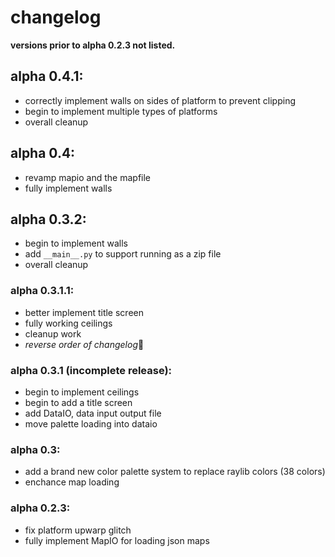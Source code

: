 # changelog

**versions prior to alpha 0.2.3 not listed.**

## alpha 0.4.1:
  * correctly implement walls on sides of platform to prevent clipping
  * begin to implement multiple types of platforms
  * overall cleanup
## alpha 0.4:
  * revamp mapio and the mapfile
  * fully implement walls
## alpha 0.3.2:
  * begin to implement walls
  * add `__main__.py` to support running as a zip file
  * overall cleanup

### alpha 0.3.1.1:
  * better implement title screen
  * fully working ceilings
  * cleanup work
  * *reverse order of changelog*🤪

### alpha 0.3.1 (incomplete release):
  * begin to implement ceilings
  * begin to add a title screen
  * add DataIO, data input output file
  * move palette loading into dataio

### alpha 0.3:
  * add a brand new color palette system to replace raylib colors (38 colors)
  * enchance map loading

### alpha 0.2.3:
  * fix platform upwarp glitch
  * fully implement MapIO for loading json maps